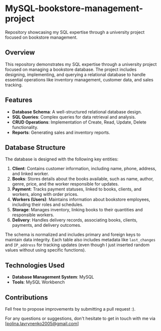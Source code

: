 # MySQL-bookstore-management-project
Repository showcasing my SQL expertise through a university project focused on bookstore management.

## Overview
This repository demonstrates my SQL expertise through a university project focused on managing a bookstore database. The project includes designing, implementing, and querying a relational database to handle essential operations like inventory management, customer data, and sales tracking.

## Features
- **Database Schema**: A well-structured relational database design.
- **SQL Queries**: Complex queries for data retrieval and analysis.
- **CRUD Operations**: Implementation of Create, Read, Update, Delete functionality.
- **Reports**: Generating sales and inventory reports.

## Database Structure
The database is designed with the following key entities:

1. **Client**: Contains customer information, including name, phone, address, and linked worker.
2. **Books**: Stores details about the books available, such as name, author, genre, price, and the worker responsible for updates.
3. **Payment**: Tracks payment statuses, linked to books, clients, and workers, along with order prices.
4. **Workers (Users)**: Maintains information about bookstore employees, including their roles and schedules.
5. **Storage**: Manages inventory, linking books to their quantities and responsible workers.
6. **Delivery**: Handles delivery records, associating books, clients, payments, and delivery outcomes.

The schema is normalized and includes primary and foreign keys to maintain data integrity. Each table also includes metadata like `last_changes` and `IP_address` for tracking updates (even though I just inserted random values without using specific functions).

## Technologies Used
- **Database Management System**: MySQL
- **Tools**: MySQL Workbench

## Contributions
Fell free to propose improvements by submitting a pull request :). 

For any questions or suggestions, don't hesitate to get in touch with me via [polina.lavrynenko2005@gmail.com]

